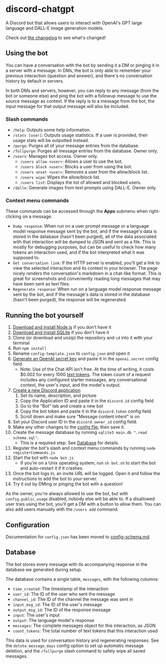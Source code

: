 
# discord-chatgpt
A Discord bot that allows users to interact with OpenAI's GPT large language and DALL-E image generation models.

Check out [the changelog](/Changelog.md) to see what's changed!

## Using the bot
You can have a conversation with the bot by sending it a DM or pinging it in a server with a message. In DMs, the bot is only able to remember your previous interaction (question and answer), and there's no conversation history by default in servers. 

In both DMs and servers, however, you can reply to any message (from the bot or someone else) and ping the bot with a followup message to use the source message as context. If the reply is to a message from the bot, the input message for that output message will also be included.

### Slash commands
* `/help`: Outputs some help information.
* `/stats [user]`: Outputs usage statistics. If a user is provided, their usage stats will be outputted instead.
* `/purge`: Purges all of your message entries from the database.
* `/fullpurge`: Purges all message entries from the database. Owner only.
* `/users`: Manages bot access. Owner only.
    * `/users allow <user>`: Allows a user to use the bot.
    * `/users block <user>`: Blocks a user from using the bot.
    * `/users unset <user>`: Removes a user from the allow/block list.
    * `/users wipe`: Wipes the allow/block list.
    * `/users list`: Displays the list of allowed and blocked users.
* `/dalle`: Generate images from text prompts using DALL-E. Owner only.

### Context menu commands
These commands can be accessed through the **Apps** submenu when right-clicking on a message.

* `Dump response`: When run on a user prompt message or a language model response message sent by the bot, and if the message's data is stored in the database (hasn't been purged), all of the data associated with that interaction will be dumped to JSON and sent as a file. This is mostly for debugging purposes, but can be useful to check how many tokens an interaction used, and if the bot interpreted what it was supposed to.
* `Get conversation link`: If the HTTP server is enabled, you'll get a link to view the selected interaction and its context in your browser. The page nicely renders the conversation's markdown in a chat-like format. This is great for screenshots and conveniently reading long messages that may have been sent as text files.
* `Regenerate response`: When run on a language model response message sent by the bot, and if the message's data is stored in the database (hasn't been purged), the response will be regenerated.

## Running the bot yourself
1. [Download and install Node.js](https://nodejs.org/en/download/) if you don't have it
1. [Download and install SQLite](https://www.sqlite.org/download.html) if you don't have it
1. Clone (or download and unzip) the repository and `cd` into it with your terminal
1. Run `npm install`
1. Rename `config-template.json` to `config.json` and open it
1. [Generate an OpenAI secret key](https://platform.openai.com/account/api-keys) and paste it in the `openai.secret` config field
    * Note: Use of the Chat API isn't free. At the time of writing, it costs $0.002 for every 1000 [text tokens](https://help.openai.com/en/articles/4936856-what-are-tokens-and-how-to-count-them). The token count of a request includes any configured starter messages, any conversational context, the user's input, and the model's output.
1. [Create a new Discord application](https://discord.com/developers/applications)
    1. Set its name, description, and picture
    1. Copy the Application ID and paste it in the `discord.id` config field
    1. Go to the "Bot" tab and create a new bot
    1. Copy the bot token and paste it in the `discord.token` config field
    1. Scroll down and make sure "Message content intent" is on
1. Set your Discord user ID in the `discord.owner_id` config field.
1. Make any other changes to the [config file](./config-schema.md), then save it.
1. Create the message database by running `sqlite3 main.db ".read schema.sql"`.
    * This is a required step. See [Database](#database) for details.
1. Register the bot's slash and context menu commands by running `node registerCommands.js`
1. Start the bot with `node bot.js`
    * If you're on a Unix operating system, run `sh bot.sh` to start the bot and auto-restart it if it crashes.
1. Once the bot logs in, an invite URL will be logged. Open it and follow the instructions to add the bot to your server.
1. Try it out by DMing or pinging the bot with a question!

As the owner, you're always allowed to use the bot, but with `config.public_usage` disabled, nobody else will be able to. If a disallowed user tries using the bot, you'll get a DM with a button to allow them. You can also add users manually with the `/users add` command.

## Configuration
Documentation for `config.json` has been moved to [config-schema.md](./config-schema.md).

## Database
The bot stores every message with its accompanying response in the database we generated during setup.

The database contains a single table, `messages`, with the following columns:

* `time_created`: The timestamp of the interaction
* `user_id`: The ID of the user who sent the message
* `channel_id`: The ID of the channel the message was sent in
* `input_msg_id`: The ID of the user's message
* `output_msg_id`: The ID of the response message
* `input`: The user's input
* `output`: The language model's response
* `messages`: The complete messages object for this interaction, as JSON
* `count_tokens`: The total number of text tokens that this interaction used

This data is used for conversation history and regenerating responses. See the `delete_message_days` config option to set up automatic message deletion, and the `/fullpurge` slash command to safely wipe all saved messages.
